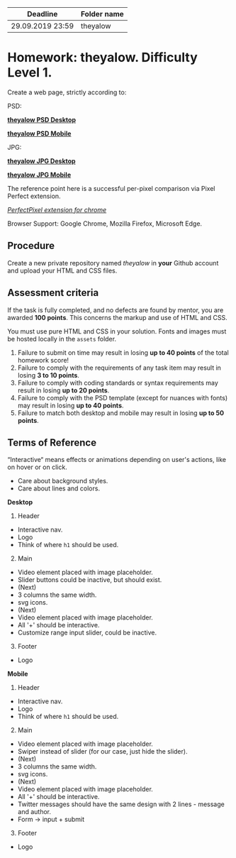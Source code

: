 | Deadline  | Folder name |
|-----------|-------------|
| 29.09.2019 23:59 | theyalow |


# Homework: theyalow. Difficulty Level 1.

Create a web page, strictly according to:

PSD:

**[theyalow PSD Desktop](https://github.com/rolling-scopes-school/tasks/blob/master/tasks/markups/level%201/theyalow/THEYALOW%20Desktop.psd)**

**[theyalow PSD Mobile](https://github.com/rolling-scopes-school/tasks/blob/master/tasks/markups/level%201/theyalow/THEYALOW%20mobile.psd)**

JPG:

**[theyalow JPG Desktop](https://github.com/rolling-scopes-school/tasks/blob/master/tasks/markups/level%201/theyalow/THEYALOW%20Desktop.jpg)**

**[theyalow JPG Mobile](https://github.com/rolling-scopes-school/tasks/blob/master/tasks/markups/level%201/theyalow/THEYALOW%20mobile.jpg)**

The reference point here is a successful per-pixel comparison via Pixel Perfect extension.

*[PerfectPixel extension for chrome](https://chrome.google.com/webstore/detail/perfectpixel-by-welldonec/dkaagdgjmgdmbnecmcefdhjekcoceebi?hl=en)*

Browser Support: Google Chrome, Mozilla Firefox, Microsoft Edge.


## Procedure

Create a new private repository named *theyalow* in **your** Github account and upload your HTML and CSS files.

## Assessment criteria

If the task is fully completed, and no defects are found by mentor, you are awarded **100 points**. This concerns the markup and use of HTML and CSS.

You must use pure HTML and CSS in your solution. Fonts and images must be hosted locally in the `assets` folder.

1. Failure to submit on time may result in losing **up to 40 points** of the total homework score!
2. Failure to comply with the requirements of any task item may result in losing **3 to 10 points**.
3. Failure to comply with coding standards or syntax requirements may result in losing **up to 20 points**.
4. Failure to comply with the PSD template (except for nuances with fonts) may result in losing **up to 40 points**.
5. Failure to match both desktop and mobile may result in losing **up to 50 points**.

## Terms of Reference

“Interactive“ means effects or animations depending on user's actions, like on hover or on click.
- Care about background styles.
- Care about lines and colors.

**Desktop**

1. Header
- Interactive nav.
- Logo
- Think of where `h1` should be used.

2. Main
- Video element placed with image placeholder.
- Slider buttons could be inactive, but should exist.
- (Next)
- 3 columns the same width.
- svg icons.
- (Next)
- Video element placed with image placeholder.
- All '+' should be interactive.
- Customize range input slider, could be inactive.

3. Footer
- Logo

**Mobile**

1. Header
- Interactive nav.
- Logo
- Think of where `h1` should be used.

2. Main
- Video element placed with image placeholder.
- Swiper instead of slider (for our case, just hide the slider).
- (Next)
- 3 columns the same width.
- svg icons.
- (Next)
- Video element placed with image placeholder.
- All '+' should be interactive.
- Twitter messages should have the same design with 2 lines - message and author. 
- Form -> input + submit

3. Footer
- Logo
